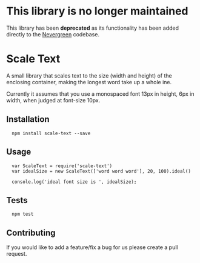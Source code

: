# This library is no longer maintained

This library has been **deprecated** as its functionality has been added directly to the [Nevergreen](https://github.com/build-canaries/nevergreen) codebase.

# Scale Text

A small library that scales text to the size (width and height) of the enclosing container, making the longest word take up a whole ine.

Currently it assumes that you use a monospaced font 13px in height, 6px in width, when judged at font-size 10px.

## Installation

```
  npm install scale-text --save
```

## Usage

```
  var ScaleText = require('scale-text')
  var idealSize = new ScaleText(['word word word'], 20, 100).ideal()

  console.log('ideal font size is ', idealSize);
```

## Tests

```
  npm test
```

## Contributing

If you would like to add a feature/fix a bug for us please create a pull request.
